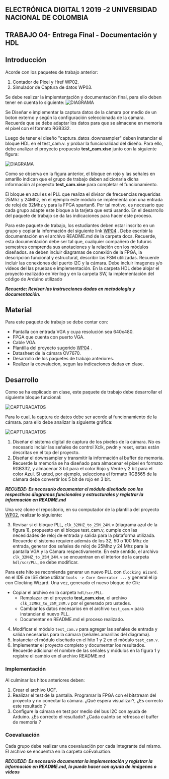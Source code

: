 ## ELECTRÓNICA DIGITAL 1 2019 -2 UNIVERSIDAD NACIONAL DE COLOMBIA 
## TRABAJO 04- Entrega Final - Documentación y HDL 

## Introducción 
Acorde con los paquetes de trabajo anterior:

1. Contador de Pixel y Href WP02.
2. Simulador de Captura de datos WP03.

Se debe realizar la implemtentación y documentación final, para ello deben tener en cuenta lo siguiente:
![DIAGRAMA](./docs/figs/test_cam.png)

Se Diseñar e implementar la captura datos de la cámara por medio de un boton externo y según la configuración seleccionada de la cámara. Recuerde que se debe adaptar los datos para que se almacene en memoria el pixel con el formato RGB332.

Luego de tener el diseño "captura_datos_downsampler" deben instanciar el bloque HDL en el test_cam.v. y probar la funcionalidad del diseño. Para ello, debe analizar el proyecto propuesto **test_cam.xise** junto con la siguiente figura:

![DIAGRAMA](./docs/figs/test_cam2.png)

Como se observa en la figura anterior, el bloque en rojo y las señales en amarillo indican que el grupo de trabajo deben adicionarla dicha información al proyecto **test_cam.xise** para completar el funcionamiento.

El bloque en azul es el PLL que realiza el divisor de frecuencias requeridas 25Mhz y 24Mhz, en el ejemplo este módulo se implementa con una entrada de reloj de 32Mhz y para la FPGA spartan6. Por tal motivo, es necesario que cada grupo adapte este bloque a la tarjeta que está usando. En el desarrollo del paquete de trabajo se da las indicaciones para hacer este proceso. 

Para este paquete de trabajo, los estudiantes deben estar inscrito en un grupo y copiar la información del siguiente link [WP04](https://classroom.github.com/g/-N1YMEhS) .
Debe escribir la documentación en el archivo README.md de la carpeta docs. Recuerde, esta documentación debe ser tal que, cualquier compañero de futuros semestres comprenda sus anotaciones y la relación con los módulos diseñados. se deben incluir diagramas de conexión de la FPGA, la descripción funcional y estructural, describir las FSM utilizadas. Recuerde incluir las conexiones del puerto I2C y la cámara. Debe incluir imagenes y/o videos del las pruebas e implementación.
En la carpeta HDL debe alojar el proyecto realizado en Verilog y en la carpeta SW, la implementación del código de Arduino utilizado  

***Recuerde: Revisar las instrucciones dadas en metodología y documentación.***

## Material 

Para este paquete de trabajo se debe contar con:

* Pantalla con entrada VGA y cuya resolución sea 640x480.
* FPGA que cuenta con puerto VGA.
* Cable VGA.
* Plantilla del proyecto sugerido [WP04](https://classroom.github.com/g/-N1YMEhS) .
* Datasheet de la cámara OV7670.
* Desarrollo de los paquetes  de trabajo anteriores.
* Realizar la coevalucion, segun las indicaciones dadas en clase.

## Desarrollo

Como se ha explicado en clase, este paquete de trabajo debe desarrollar el siguiente bloque funcional:

![CAPTURADATOS](./docs/figs/cajacapturadatos.png)

Para lo cual, la captura de datos debe ser acorde al funcionamiento de la cámara. para ello debe analizar la siguiente gráfica:

![CAPTURADATOS](./docs/figs/cajacapturadatos2.PNG)

1. Diseñar el sistema digital de captura de los pixeles de la cámara. No es necesario incluir las señales de control  Xclk, pwdn y reset, estas están descritas en el top del proyecto.
2. Diseñar el downsampler y transmitir la información al buffer de memoria. Recuerde la memoria se ha diseñado para almacenar el pixel en formato RGB332, y almacenar 3 bit para el color Rojo y Verde y 2 bit para el color Azul. Si usted, por ejemplo, selecciona el formato RGB565 de la cámara debe convertir los 5 bit de rojo en 3 bit.

***RECUEDE: Es necesario documentar el módulo diseñado con los respectivos diagramas funcionales y estructurales y registrar la información en README.md***

Una vez clone el repositorio, en su computador de la plantilla del proyecto [WP02](https://classroom.github.com/g/fTcztVJQ), realizar lo siguiente: 

3. Revisar si el bloque PLL, `clk_32MHZ_to_25M_24M.v` (diagrama azul de la figura 1), propuesto en el bloque test_cam.v, cumple con las necesidades de reloj de entrada y salida para la plataforma utilizada. Recuerde el sistema requiere además de los 32, 50 o 100 Mhz de entrada, generar dos señales de reloj de 25Mhz y 24 Mhz para la pantalla VGA y la Cámara respectivamente. En este sentido, el archivo `clk_32MHZ_to_25M_24M.v` se encuentran en el interior de la carpeta `hdl/scr/PLL`, se debe modificar. 

Para este hito se recomienda generar un nuevo PLL con `Clocking Wizard`. en el IDE de ISE debe utilizar `tools -> Core Generator ...` y general el ip con Clocking Wizard. Una vez, generado el nuevo bloque de Clk:
* Copiar el archivo en la carpeta `hdl/scr/PLL`.
    * Remplazar en el proyecto **test_cam.xise**, el archivo `clk_32MHZ_to_25M_24M.v` por el generado pro ustedes.
    * Cambiar los datos necesarios en el archivo `test_cam.v` para instanciar el nuevo PLL.
    * Documentar en README.md el proceso realizado.

4. Modificar el módulo `test_cam.v` para agregar las señales de entrada y salida necesarias para la cámara (señales amarillas del diagrama). 
5. Instanciar el módulo diseñado en el hito 1 y 2 en el módulo `test_cam.v`.
6. Implementar el proyecto completo y documentar los resultados. Recuerde adicionar el nombre de las señales y módulos en la figura 1 y registre el cambio en el archivo README.md


### Implementación 

Al culminar los hitos anteriores deben:

1. Crear el archivo UCF.
2. Realizar el test de la pantalla. Programar la FPGA con el bitstream del proyecto y no conectar la cámara. ¿Qué espera visualizar?, ¿Es correcto este resultado ?
3. Configure la cámara en test por medio del bus I2C con ayuda de Arduino. ¿Es correcto el resultado? ¿Cada cuánto se refresca el buffer de memoria ?

 ### Coevaluación

Cada grupo debe realizar una coevaluación por cada integrante del mismo. El archivo se encuentra en la carpeta coEvaluation.

***RECUEDE: Es necesario documentar la implementación y registrar la información en README.md, lo puede hacer con ayuda de imágenes o videos***



